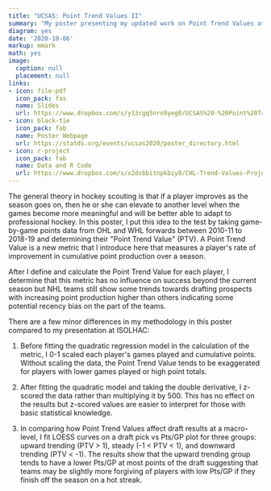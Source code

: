 ```yaml
---
title: "UCSAS: Point Trend Values II"
summary: "My poster presenting my updated work on Point Trend Values at the U-Conn Sports Analytics Symposium poster competition. This content is very similar to my presentation at ISOLHAC but with sounder methodology in the calculation of the metric and shared code and data."
diagram: yes
date: '2020-10-06'
markup: mmark
math: yes
image:
  caption: null
  placement: null
links:
- icon: file-pdf
  icon_pack: fas
  name: Slides
  url: https://www.dropbox.com/s/y13cgq5nro9yeg0/UCSAS%20-%20Point%20Trend%20Values%20II%20-%20Brendan%20Kumagai.pdf?dl=0
- icon: black-tie
  icon_pack: fab
  name: Poster Webpage
  url: https://statds.org/events/ucsas2020/poster_directory.html
- icon: r-project
  icon_pack: fab
  name: Data and R Code
  url: https://www.dropbox.com/s/x2dvbbitnpkbiy8/CHL-Trend-Values-Project.zip?dl=0
---
```


The general theory in hockey scouting is that if a player improves as the season goes on, then he or she can elevate to another level when the games become more meaningful and will be better able to adapt to professional hockey. In this poster, I put this idea to the test by taking game-by-game points data from OHL and WHL forwards between 2010-11 to 2018-19 and determining their "Point Trend Value" (PTV). A Point Trend Value is a new metric that I introduce here that measures a player's rate of improvement in cumulative point production over a season. 

After I define and calculate the Point Trend Value for each player, I determine that this metric has no influence on success beyond the current season but NHL teams still show some trends towards drafting prospects with increasing point production higher than others indicating some potential recency bias on the part of the teams.

There are a few minor differences in my methodology in this poster compared to my presentation at ISOLHAC:

1. Before fitting the quadratic regression model in the calculation of the metric, I 0-1 scaled each player's games played and cumulative points. Without scaling the data, the Point Trend Value tends to be exaggerated for players with lower games played or high point totals.

2. After fitting the quadratic model and taking the double derivative, I z-scored the data rather than multiplying it by 500. This has no effect on the results but z-scored values are easier to interpret for those with basic statistical knowledge.

3. In comparing how Point Trend Values affect draft results at a macro-level, I fit LOESS curves on a draft pick vs Pts/GP plot for three groups: upward trending (PTV > 1), steady (-1 < PTV < 1), and downward trending (PTV < -1). The results show that the upward trending group tends to have a lower Pts/GP at most points of the draft suggesting that teams may be slightly more forgiving of players with low Pts/GP if they finish off the season on a hot streak.
